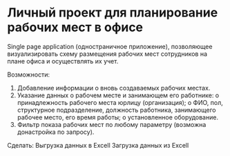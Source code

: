 # Личный проект для планирование рабочих мест в офисе

 
Single page application (одностраничное приложение), позволяющее визуализировать схему размещения рабочих мест сотрудников на плане офиса и осуществлять их учет.

Возможности:
1.	Добавление информации о вновь создаваемых рабочих местах.
2.	Указание данных о рабочем месте и занимающем его работнике:
o	принадлежность рабочего места юрлицу (организация);
o	ФИО, пол, структурное подразделение, должность работника, занимающего рабочее место, его время работы;
o	установленное оборудование.
3.	Фильтр показа рабочих мест по любому параметру (возможна донастройка по запросу).


Сделать:
Выгрузка данных в Excell
Загрузка данных из Excell
